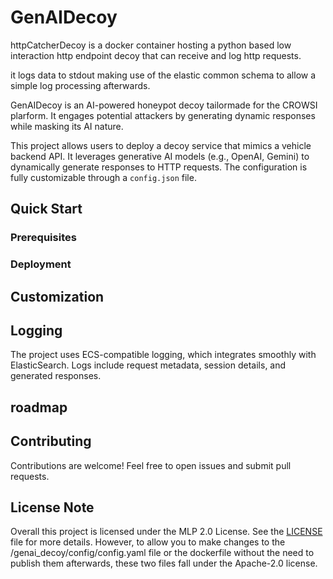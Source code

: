 # GenAIDecoy
httpCatcherDecoy is a docker container hosting a python based low interaction http endpoint decoy that can receive and log http requests.

it logs data to stdout making use of the elastic common schema to allow a simple log processing afterwards.

GenAIDecoy is an AI-powered honeypot decoy tailormade for the CROWSI plarform. It engages potential attackers by generating dynamic responses while masking its AI nature.

This project allows users to deploy a decoy service that mimics a vehicle backend API. It leverages generative AI models (e.g., OpenAI, Gemini) to dynamically generate responses to HTTP requests. The configuration is fully customizable through a `config.json` file.

## Quick Start
### Prerequisites
### Deployment

## Customization

## Logging

The project uses ECS-compatible logging, which integrates smoothly with ElasticSearch. Logs include request metadata, session details, and generated responses.

## roadmap

## Contributing

Contributions are welcome! Feel free to open issues and submit pull requests.

## License Note

Overall this project is licensed under the MLP 2.0 License. See the [LICENSE](LICENSE) file for more details.
However, to allow you to make changes to the /genai_decoy/config/config.yaml file or the dockerfile without the need to publish them afterwards, these two files fall under the Apache-2.0 license.



